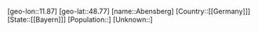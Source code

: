 ﻿---
location: [48.77,11.87]
type: City
tags:
- geo/City


SpocWebEntityId: 28649
isDeleted: false
confidential: public

---
[geo-lon::11.87]
[geo-lat::48.77]
[name::Abensberg]
[Country::[[Germany]]]
[State::[[Bayern]]]
[Population::]
[Unknown::]

